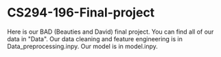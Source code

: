 # CS294-196-Final-project
Here is our BAD (Beauties and David) final project. 
You can find all of our data in "Data". 
Our data cleaning and feature engineering is in Data_preprocessing.inpy.
Our model is in model.inpy. 
